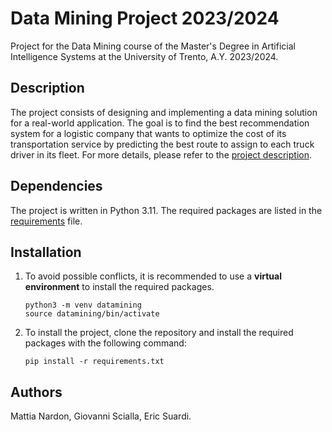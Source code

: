 # Data Mining Project 2023/2024

Project for the Data Mining course of the Master's Degree in Artificial Intelligence Systems at the University of Trento, A.Y. 2023/2024.

## Description
The project consists of designing and implementing a data mining solution for a real-world application. The goal is to find the best recommendation system for a logistic company that wants to optimize the cost of its transportation service by predicting the best route to assign to each truck driver in its fleet.
For more details, please refer to the [project description](DM_Project.pdf).

## Dependencies
The project is written in Python 3.11. The required packages are listed in the [requirements](requirements.txt) file.

## Installation
1. To avoid possible conflicts, it is recommended to use a **virtual environment** to install the required packages. 
    ```
    python3 -m venv datamining
    source datamining/bin/activate
    ``` 

2. To install the project, clone the repository and install the required packages with the following command:
    ```
    pip install -r requirements.txt
    ```

## Authors
Mattia Nardon, Giovanni Scialla, Eric Suardi.